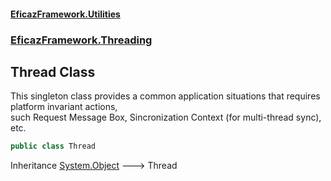 #### [EficazFramework.Utilities](EficazFrameworkUtilities.md 'EficazFramework Utilities')
### [EficazFramework.Threading](EficazFrameworkUtilities.md#EficazFramework_Threading 'EficazFramework.Threading')
## Thread Class
This singleton class provides a common application situations that requires platform invariant actions,  
such Request Message Box, Sincronization Context (for multi-thread sync), etc.  
```csharp
public class Thread
```

Inheritance [System.Object](https://docs.microsoft.com/en-us/dotnet/api/System.Object 'System.Object') &#129106; Thread  
